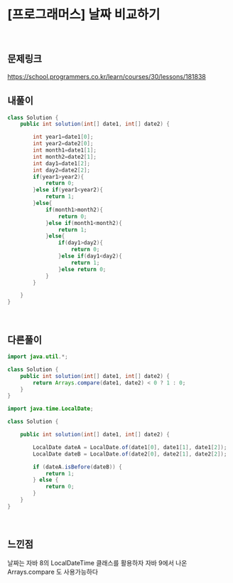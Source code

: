 # [프로그래머스] 날짜 비교하기
<br/>

## 문제링크
https://school.programmers.co.kr/learn/courses/30/lessons/181838
<br/>

## 내풀이
```java
class Solution {
    public int solution(int[] date1, int[] date2) {

        int year1=date1[0];
        int year2=date2[0];
        int month1=date1[1];
        int month2=date2[1];
        int day1=date1[2];
        int day2=date2[2];
        if(year1>year2){
            return 0;
        }else if(year1<year2){
            return 1;
        }else{
            if(month1>month2){
                return 0;
            }else if(month1<month2){
                return 1;
            }else{
                if(day1>day2){
                    return 0;
                }else if(day1<day2){
                    return 1;
                }else return 0;
            }
        }

    }
}
```
<br/>

## 다른풀이
```java
import java.util.*;

class Solution {
    public int solution(int[] date1, int[] date2) {
        return Arrays.compare(date1, date2) < 0 ? 1 : 0;
    }
}
```

```java
import java.time.LocalDate;

class Solution {

    public int solution(int[] date1, int[] date2) {

        LocalDate dateA = LocalDate.of(date1[0], date1[1], date1[2]);
        LocalDate dateB = LocalDate.of(date2[0], date2[1], date2[2]);

        if (dateA.isBefore(dateB)) {
            return 1;
        } else {
            return 0;
        }
    }
}
```
<br/>

## 느낀점
날짜는 자바 8의 LocalDateTime 클래스를 활용하자
자바 9에서 나온 Arrays.compare 도 사용가능하다
